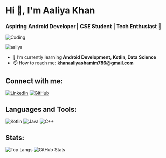 # Hi 👋, I'm Aaliya Khan

### Aspiring Android Developer | CSE Student | Tech Enthusiast 🚀

![Coding](https://th.bing.com/th/id/OIP.7IqVgmBGZAbEtPiZpdO50QHaGS?rs=1&pid=ImgDetMain)

<p align="left"> <img src="https://komarev.com/ghpvc/?username=aaliya&label=Profile%20views&color=0e75b6&style=flat" alt="aaliya" /> </p>

- 🌱 I’m currently learning **Android Development, Kotlin, Data Science**
- 📫 How to reach me: **khanaaliyashamim786@gmail.com**

## Connect with me:
[![LinkedIn](https://img.shields.io/badge/LinkedIn-Aaliya%20Khan-blue)](https://www.linkedin.com/in/aaliyakhan01/)
[![GitHub](https://img.shields.io/badge/GitHub-Aaliya%20Khan-black)](https://github.com/Aaliyakhan10)


## Languages and Tools:
![Kotlin](https://img.shields.io/badge/Kotlin-1.5.0-7f52ff)
![Java](https://img.shields.io/badge/Java-16-ff7800)
![C++](https://img.shields.io/badge/C++-11-00599C)

## Stats:
![Top Langs](https://github-readme-stats.vercel.app/api/top-langs/?username=aaliya&show_icons=true&layout=compact)
![GitHub Stats](https://github-readme-stats.vercel.app/api?username=aaliya&show_icons=true)
